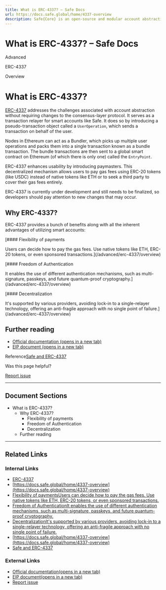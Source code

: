 ```yaml
---
title: What is ERC-4337? – Safe Docs
url: https://docs.safe.global/home/4337-overview
description: Safe{Core} is an open-source and modular account abstraction stack. Learn about its features and how to use it.
---
```


# What is ERC-4337? – Safe Docs

Advanced

ERC-4337

Overview

# What is ERC-4337?

[ERC-4337](/home/glossary#erc-4337) addresses the challenges associated with account abstraction without requiring changes to the consensus-layer protocol. It serves as a transaction relayer for smart accounts like Safe. It does so by introducing a pseudo-transaction object called a `UserOperation`, which sends a transaction on behalf of the user.

Nodes in Ethereum can act as a Bundler, which picks up multiple user operations and packs them into a single transaction known as a bundle transaction. The bundle transactions are then sent to a global smart contract on Ethereum (of which there is only one) called the `EntryPoint`.

ERC-4337 enhances usability by introducing paymasters. This decentralized mechanism allows users to pay gas fees using ERC-20 tokens (like USDC) instead of native tokens like ETH or to seek a third party to cover their gas fees entirely.

ERC-4337 is currently under development and still needs to be finalized, so developers should pay attention to new changes that may occur.

## Why ERC-4337?

ERC-4337 provides a bunch of benefits along with all the inherent advantages of utilizing smart accounts:

[#### Flexibility of payments

Users can decide how to pay the gas fees. Use native tokens like ETH, ERC-20 tokens, or even sponsored transactions.](/advanced/erc-4337/overview)

[#### Freedom of Authentication

It enables the use of different authentication mechanisms, such as multi-signature, passkeys, and future quantum-proof cryptography.](/advanced/erc-4337/overview)

[#### Decentralization

It's supported by various providers, avoiding lock-in to a single-relayer technology, offering an anti-fragile approach with no single point of failure.](/advanced/erc-4337/overview)

## Further reading

- [Official documentation (opens in a new tab)](https://www.erc4337.io)
- [EIP document (opens in a new tab)](https://eips.ethereum.org/EIPS/eip-4337)

Reference[Safe and ERC-4337](/advanced/erc-4337/4337-safe "Safe and ERC-4337")

Was this page helpful?

[Report issue](https://github.com/safe-global/safe-docs/issues/new?assignees=&labels=nextra-feedback&projects=&template=nextra-feedback.yml&title=%5BFeedback%5D+)

---

## Document Sections

- What is ERC-4337?
  - Why ERC-4337?
      - Flexibility of payments
      - Freedom of Authentication
      - Decentralization
  - Further reading

---

## Related Links

### Internal Links

- [ERC-4337](https://docs.safe.global/home/glossary)
- [https://docs.safe.global/home/4337-overview](https://docs.safe.global/home/4337-overview)
- [Flexibility of paymentsUsers can decide how to pay the gas fees. Use native tokens like ETH, ERC-20 tokens, or even sponsored transactions.](https://docs.safe.global/advanced/erc-4337/overview)
- [Freedom of AuthenticationIt enables the use of different authentication mechanisms, such as multi-signature, passkeys, and future quantum-proof cryptography.](https://docs.safe.global/advanced/erc-4337/overview)
- [DecentralizationIt's supported by various providers, avoiding lock-in to a single-relayer technology, offering an anti-fragile approach with no single point of failure.](https://docs.safe.global/advanced/erc-4337/overview)
- [https://docs.safe.global/home/4337-overview](https://docs.safe.global/home/4337-overview)
- [Safe and ERC-4337](https://docs.safe.global/advanced/erc-4337/4337-safe)

### External Links

- [Official documentation(opens in a new tab)](https://www.erc4337.io)
- [EIP document(opens in a new tab)](https://eips.ethereum.org/EIPS/eip-4337)
- [Report issue](https://github.com/safe-global/safe-docs/issues/new?assignees=&labels=nextra-feedback&projects=&template=nextra-feedback.yml&title=%5BFeedback%5D+)

